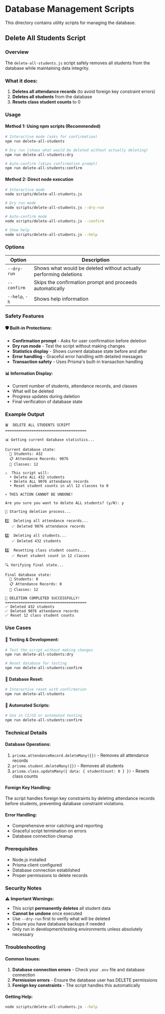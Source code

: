 # Database Management Scripts

This directory contains utility scripts for managing the database.

## Delete All Students Script

### Overview
The `delete-all-students.js` script safely removes all students from the database while maintaining data integrity.

### What it does:
1. **Deletes all attendance records** (to avoid foreign key constraint errors)
2. **Deletes all students** from the database
3. **Resets class student counts** to 0

### Usage

#### Method 1: Using npm scripts (Recommended)
```bash
# Interactive mode (asks for confirmation)
npm run delete-all-students

# Dry run (shows what would be deleted without actually deleting)
npm run delete-all-students:dry

# Auto-confirm (skips confirmation prompt)
npm run delete-all-students:confirm
```

#### Method 2: Direct node execution
```bash
# Interactive mode
node scripts/delete-all-students.js

# Dry run mode
node scripts/delete-all-students.js --dry-run

# Auto-confirm mode
node scripts/delete-all-students.js --confirm

# Show help
node scripts/delete-all-students.js --help
```

### Options

| Option | Description |
|--------|-------------|
| `--dry-run` | Shows what would be deleted without actually performing deletions |
| `--confirm` | Skips the confirmation prompt and proceeds automatically |
| `--help`, `-h` | Shows help information |

### Safety Features

#### 🛡️ **Built-in Protections:**
- **Confirmation prompt** - Asks for user confirmation before deletion
- **Dry run mode** - Test the script without making changes
- **Statistics display** - Shows current database state before and after
- **Error handling** - Graceful error handling with detailed messages
- **Transaction safety** - Uses Prisma's built-in transaction handling

#### 📊 **Information Display:**
- Current number of students, attendance records, and classes
- What will be deleted
- Progress updates during deletion
- Final verification of database state

### Example Output

```
🗑️  DELETE ALL STUDENTS SCRIPT
=====================================

📊 Getting current database statistics...

Current database state:
  👥 Students: 432
  📋 Attendance Records: 9076
  🏫 Classes: 12

⚠️  This script will:
  • Delete ALL 432 students
  • Delete ALL 9076 attendance records
  • Reset student counts in all 12 classes to 0

💀 THIS ACTION CANNOT BE UNDONE!

Are you sure you want to delete ALL students? (y/N): y

🚀 Starting deletion process...

1️⃣  Deleting all attendance records...
   ✅ Deleted 9076 attendance records

2️⃣  Deleting all students...
   ✅ Deleted 432 students

3️⃣  Resetting class student counts...
   ✅ Reset student count in 12 classes

🔍 Verifying final state...

Final database state:
  👥 Students: 0
  📋 Attendance Records: 0
  🏫 Classes: 12

🎉 DELETION COMPLETED SUCCESSFULLY!
=====================================
✅ Deleted 432 students
✅ Deleted 9076 attendance records
✅ Reset 12 class student counts
```

### Use Cases

#### 🧪 **Testing & Development:**
```bash
# Test the script without making changes
npm run delete-all-students:dry

# Reset database for testing
npm run delete-all-students:confirm
```

#### 🔄 **Database Reset:**
```bash
# Interactive reset with confirmation
npm run delete-all-students
```

#### 🚀 **Automated Scripts:**
```bash
# Use in CI/CD or automated testing
npm run delete-all-students:confirm
```

### Technical Details

#### **Database Operations:**
1. `prisma.attendanceRecord.deleteMany({})` - Removes all attendance records
2. `prisma.student.deleteMany({})` - Removes all students
3. `prisma.class.updateMany({ data: { studentCount: 0 } })` - Resets class counts

#### **Foreign Key Handling:**
The script handles foreign key constraints by deleting attendance records before students, preventing database constraint violations.

#### **Error Handling:**
- Comprehensive error catching and reporting
- Graceful script termination on errors
- Database connection cleanup

### Prerequisites

- Node.js installed
- Prisma client configured
- Database connection established
- Proper permissions to delete records

### Security Notes

⚠️ **Important Warnings:**
- This script **permanently deletes** all student data
- **Cannot be undone** once executed
- Use `--dry-run` first to verify what will be deleted
- Ensure you have database backups if needed
- Only run in development/testing environments unless absolutely necessary

### Troubleshooting

#### Common Issues:
1. **Database connection errors** - Check your `.env` file and database connection
2. **Permission errors** - Ensure the database user has DELETE permissions
3. **Foreign key constraints** - The script handles this automatically

#### Getting Help:
```bash
node scripts/delete-all-students.js --help
```
